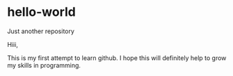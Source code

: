 # hello-world
Just another repository


Hiii,

This is my first attempt to learn github. I hope this will definitely help to grow my skills in programming.
